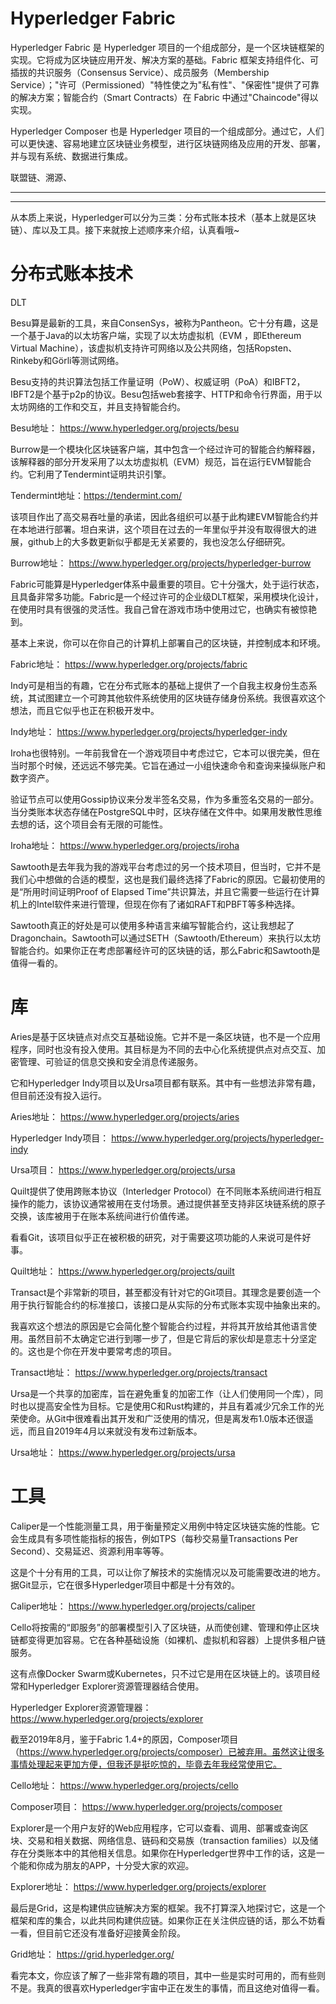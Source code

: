 
# Hyperledger Fabric

Hyperledger Fabric 是 Hyperledger 项目的一个组成部分，是一个区块链框架的实现。它将成为区块链应用开发、解决方案的基础。Fabric 框架支持组件化、可插拔的共识服务（Consensus Service）、成员服务（Membership Service）；"许可（Permissioned）"特性使之为"私有性"、"保密性"提供了可靠的解决方案；智能合约（Smart Contracts）在 Fabric 中通过"Chaincode"得以实现。

Hyperledger Composer 也是 Hyperledger 项目的一个组成部分。通过它，人们可以更快速、容易地建立区块链业务模型，进行区块链网络及应用的开发、部署，并与现有系统、数据进行集成。

联盟链、溯源、


-------






















-------

 

从本质上来说，Hyperledger可以分为三类：分布式账本技术（基本上就是区块链）、库以及工具。接下来就按上述顺序来介绍，认真看哦~


# 分布式账本技术


DLT

Besu算是最新的工具，来自ConsenSys，被称为Pantheon。它十分有趣，这是一个基于Java的以太坊客户端，实现了以太坊虚拟机（EVM ，即Ethereum Virtual Machine），该虚拟机支持许可网络以及公共网络，包括Ropsten、Rinkeby和Görli等测试网络。

Besu支持的共识算法包括工作量证明（PoW）、权威证明（PoA）和IBFT2，IBFT2是个基于p2p的协议。Besu包括web套接字、HTTP和命令行界面，用于以太坊网络的工作和交互，并且支持智能合约。

Besu地址：
https://www.hyperledger.org/projects/besu

Burrow是一个模块化区块链客户端，其中包含一个经过许可的智能合约解释器，该解释器的部分开发采用了以太坊虚拟机（EVM）规范，旨在运行EVM智能合约。它利用了Tendermint证明共识引擎。

Tendermint地址：https://tendermint.com/

该项目作出了高交易吞吐量的承诺，因此各组织可以基于此构建EVM智能合约并在本地进行部署。坦白来讲，这个项目在过去的一年里似乎并没有取得很大的进展，github上的大多数更新似乎都是无关紧要的，我也没怎么仔细研究。

Burrow地址：
https://www.hyperledger.org/projects/hyperledger-burrow

Fabric可能算是Hyperledger体系中最重要的项目。它十分强大，处于运行状态，且具备非常多功能。Fabric是一个经过许可的企业级DLT框架，采用模块化设计，在使用时具有很强的灵活性。我自己曾在游戏市场中使用过它，也确实有被惊艳到。

基本上来说，你可以在你自己的计算机上部署自己的区块链，并控制成本和环境。

Fabric地址：
https://www.hyperledger.org/projects/fabric

Indy可是相当的有趣，它在分布式账本的基础上提供了一个自我主权身份生态系统，其试图建立一个可跨其他软件系统使用的区块链存储身份系统。我很喜欢这个想法，而且它似乎也正在积极开发中。

Indy地址：
https://www.hyperledger.org/projects/hyperledger-indy

Iroha也很特别。一年前我曾在一个游戏项目中考虑过它，它本可以很完美，但在当时那个时候，还远远不够完美。它旨在通过一小组快速命令和查询来操纵账户和数字资产。

验证节点可以使用Gossip协议来分发半签名交易，作为多重签名交易的一部分。当分类账本状态存储在PostgreSQL中时，区块存储在文件中。如果用发散性思维去想的话，这个项目会有无限的可能性。

Iroha地址：
https://www.hyperledger.org/projects/iroha

Sawtooth是去年我为我的游戏平台考虑过的另一个技术项目，但当时，它并不是我们心中想做的合适的模型，这也是我们最终选择了Fabric的原因。它最初使用的是“所用时间证明Proof of Elapsed Time”共识算法，并且它需要一些运行在计算机上的Intel软件来进行管理，但现在你有了诸如RAFT和PBFT等多种选择。

Sawtooth真正的好处是可以使用多种语言来编写智能合约，这让我想起了Dragonchain。Sawtooth可以通过SETH（Sawtooth/Ethereum）来执行以太坊智能合约。如果你正在考虑部署经许可的区块链的话，那么Fabric和Sawtooth是值得一看的。


# 库

Aries是基于区块链点对点交互基础设施。它并不是一条区块链，也不是一个应用程序，同时也没有投入使用。其目标是为不同的去中心化系统提供点对点交互、加密管理、可验证的信息交换和安全消息传递服务。

它和Hyperledger Indy项目以及Ursa项目都有联系。其中有一些想法非常有趣，但目前还没有投入运行。

Aries地址：
https://www.hyperledger.org/projects/aries

Hyperledger Indy项目：
https://www.hyperledger.org/projects/hyperledger-indy

Ursa项目：
https://www.hyperledger.org/projects/ursa

Quilt提供了使用跨账本协议（Interledger Protocol）在不同账本系统间进行相互操作的能力，该协议通常被用在支付场景。通过提供甚至支持非区块链系统的原子交换，该库被用于在账本系统间进行价值传递。

看看Git，该项目似乎正在被积极的研究，对于需要这项功能的人来说可是件好事。

Quilt地址：
https://www.hyperledger.org/projects/quilt

Transact是个非常新的项目，甚至都没有针对它的Git项目。其理念是要创造一个用于执行智能合约的标准接口，该接口是从实际的分布式账本实现中抽象出来的。

我喜欢这个想法的原因是它会简化整个智能合约过程，并将其开放给其他语言使用。虽然目前不太确定它进行到哪一步了，但是它背后的家伙却是意志十分坚定的。这也是个你在开发中要常考虑的项目。

Transact地址：
https://www.hyperledger.org/projects/transact

Ursa是一个共享的加密库，旨在避免重复的加密工作（让人们使用同一个库），同时也以提高安全性为目标。它是使用C和Rust构建的，并且有着减少冗余工作的光荣使命。从Git中很难看出其开发和广泛使用的情况，但是离发布1.0版本还很遥远，而且自2019年4月以来就没有发布过新版本。

Ursa地址：
https://www.hyperledger.org/projects/ursa


# 工具

Caliper是一个性能测量工具，用于衡量预定义用例中特定区块链实施的性能。它会生成具有多项性能指标的报告，例如TPS（每秒交易量Transactions Per Second）、交易延迟、资源利用率等等。

这是个十分有用的工具，可以让你了解技术的实施情况以及可能需要改进的地方。据Git显示，它在很多Hyperledger项目中都是十分有效的。

Caliper地址：
https://www.hyperledger.org/projects/caliper

Cello将按需的“即服务”的部署模型引入了区块链，从而使创建、管理和停止区块链都变得更加容易。它在各种基础设施（如裸机、虚拟机和容器）上提供多租户链服务。

这有点像Docker Swarm或Kubernetes，只不过它是用在区块链上的。该项目经常和Hyperledger Explorer资源管理器结合使用。

Hyperledger Explorer资源管理器：
https://www.hyperledger.org/projects/explorer

截至2019年8月，鉴于Fabric 1.4+的原因，Composer项目（https://www.hyperledger.org/projects/composer）已被弃用。虽然这让很多事情处理起来更加方便，但我还是挺吃惊的，毕竟去年我经常使用它。

Cello地址：
https://www.hyperledger.org/projects/cello

Composer项目：
https://www.hyperledger.org/projects/composer

Explorer是一个用户友好的Web应用程序，它可以查看、调用、部署或查询区块、交易和相关数据、网络信息、链码和交易族（transaction families）以及储存在分类账本中的其他相关信息。如果你在Hyperledger世界中工作的话，这是一个能和你成为朋友的APP，十分受大家的欢迎。

Explorer地址：
https://www.hyperledger.org/projects/explorer

最后是Grid，这是构建供应链解决方案的框架。我不打算深入地探讨它，这是一个框架和库的集合，以此共同构建供应链。如果你正在关注供应链的话，那么不妨看一看，但目前它还没有准备好迎接黄金阶段。

Grid地址：
https://grid.hyperledger.org/

看完本文，你应该了解了一些非常有趣的项目，其中一些是实时可用的，而有些则不是。我真的很喜欢Hyperledger宇宙中正在发生的事情，而且这绝对值得一看。